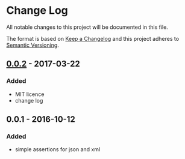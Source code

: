 # Change Log
All notable changes to this project will be documented in this file.

The format is based on [Keep a Changelog](http://keepachangelog.com/)
and this project adheres to [Semantic Versioning](http://semver.org/).

## [0.0.2] - 2017-03-22
### Added
- MIT licence
- change log

## 0.0.1 - 2016-10-12
### Added
- simple assertions for json and xml

[0.0.2]: https://github.com/ingresso-group/go-matcha/compare/0.0.1...0.0.2
